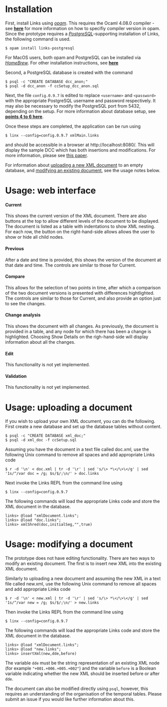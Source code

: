 # Installation

First, install Links using *[opam](https://opam.ocaml.org)*. This requires the Ocaml 4.08.0 compiler - see **[here](https://opam.ocaml.org/doc/Usage.html#opam-switch)** for more information on how to specifiy compiler version in opam.
Since the prototype requires a *[PostgreSQL](https://www.postgresql.org)*-supporting installation of Links, the following command is used.
```
$ opam install links-postgresql
```
For MacOS users, both opam and PostgreSQL can be installed via *[HomeBrew](https://brew.sh)*. For other installation instructions, see **[here](https://github.com/links-lang/links/blob/master/INSTALL.md)**

Second, a PostgreSQL database is created with the command
```
$ psql -c "CREATE DATABASE dcc_anon;" 
$ psql -d dcc_anon -f ccSetup_dcc_anon.sql 
```
Next, the file `config.0.9.7` is edited to replace `<username>` and `<password>` with the appropriate PostgreSQL username and password respectively. It may also be necessary to modify the PostgreSQL port from 5432, depending on the setup.
For more information about database setup, see **[points 4 to 6 here](https://github.com/links-lang/links/wiki/Database-setup)**.

Once these steps are completed, the application can be run using
```
$ linx --config=config.0.9.7 xmlMain.links
```
and should be accessible in a browser at http://localhost:8080/. This will display the sample DCC which has both insertions and modifications. For more information, please see [this paper](https://www.imeko.org/publications/tc6-2022/IMEKO-TC6-2022-024.pdf).

For information about [uploading a new XML document](https://github.com/vcgalpin/xml-dcc/edit/main/src/INSTALL.md#usage-uploading-a-document) to an empty database, and [modifying an existing document](https://github.com/vcgalpin/xml-dcc/edit/main/src/INSTALL.md#usage-uploading-a-document), see the usage notes below.

# Usage: web interface

#### Current

This shows the current version of the XML document. There are also buttons at the top to allow different levels of the document to be displayed. The document is listed as a table with indentations to show XML nesting. For each row, the button on the right-hand-side allows allows the user to show or hide all child nodes.

#### Previous

After a date and time is provided, this shows the version of the document at that date and time. The controls are similar to those for Current.

#### Compare

This allows for the selection of two points in time, after which a comparison of the two document versions is presented with differences hightlighted. The controls are similar to those for Current, and also provide an option just to see the changes.

#### Change analysis

This shows the document with all changes. As previously, the document is provided in a table, and any node for which there has been a change is highlighted. Choosing Show Details on the righ-hand-side will display information about all the changes.

#### Edit

This functionality is not yet implemented.

#### Validation

This functionality is not yet implemented.



# Usage: uploading a document

If you wish to upload your own XML document, you can do the following. First create a new database and set up the database tables without content.
```
$ psql -c "CREATE DATABASE xml_doc;" 
$ psql -d xml_doc -f ccSetup.sql 
```
Assuming you have the document in a text file called doc.xml, use the following Unix command to remove all spaces and add appropriate Links code
```
$ r -d '\n' < doc.xml | tr -d '\r' | sed 's/\> *\</\>\</g' | sed '1s/^/var doc = /g; $s/$/;\n/' > doc.links
```
Next invoke the Links REPL from the command line using
```
$ linx --config=config.0.9.7
```
The following commands will load the appropriate Links code and store the XML document in the database.
```
links> @load "xmlDocument.links";
links> @load "doc.links";
links> xmlShred(doc,initialSeg,"",true)
```

# Usage: modifying a document

The prototype does not have editing functionality. There are two ways to modify an existing document. The first is to insert new XML into the existing XML document.

Similarly to uploading a new document and assuming the new XML in a text file called new.xml, use the following Unix command to remove all spaces and add appropriate Links code
```
$ r -d '\n' < new.xml | tr -d '\r' | sed 's/\> *\</\>\</g' | sed '1s/^/var new = /g; $s/$/;\n/' > new.links
```
Then invoke the Links REPL from the command line using
```
$ linx --config=config.0.9.7
```
The following commands will load the appropriate Links code and store the XML document in the database.
```
links> @load "xmlDocument.links";
links> @load "new.links";
links> insertXml(new,dde,before)
```
The variable `dde` must be the string representation of an existing XML node (for example `"+001.+006.+005.+002"`) and the variable `before` is a Boolean variable indicating whether the new XML should be inserted before or after `dde`.

The document can also be modified directly using `psql`, however, this requires an understanding of the organisation of the temporal tables. Please submit an issue if you would like further information about this.

